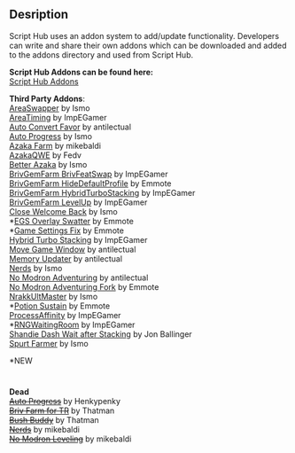 ## **Desription**  
Script Hub uses an addon system to add/update functionality. Developers can write and share their own addons which can be downloaded and added to the addons directory and used from Script Hub.

**Script Hub Addons can be found here:**  
[Script Hub Addons](https://github.com/mikebaldi/Idle-Champions/tree/main/AddOns)  

**Third Party Addons**:  
[AreaSwapper](https://github.com/Pneumatus/IC-Addons/tree/main/IC_AreaSwapper_Extra) by Ismo  
[AreaTiming](https://github.com/imp444/IC_Addons/tree/main/IC_AreaTiming_Extra) by ImpEGamer  
[Auto Convert Favor](https://github.com/antilectual/IC_Addons/tree/main/IC_Addons/IC_ConvertBlessings_Mini_Extra) by antilectual  
[Auto Progress](https://github.com/Pneumatus/IC-Addons/tree/main/IC_AutoProgress_Extra) by Ismo  
[Azaka Farm](https://github.com/mikebaldi/IC_Addons/tree/main/IC_Azaka_Extra) by mikebaldi  
[AzakaQWE](https://github.com/Fedvee/IC-addons/tree/main/IC_AzakaQWE_Extra) by Fedv  
[Better Azaka](https://github.com/Pneumatus/IC-Addons/tree/main/IC_BetterAzaka_Extra) by Ismo  
[BrivGemFarm BrivFeatSwap](https://github.com/imp444/IC_Addons/tree/main/IC_BrivGemFarm_BrivFeatSwap_Extra) by ImpEGamer  
[BrivGemFarm HideDefaultProfile](https://github.com/Emmotes/IC_Addons/tree/main/IC_Addons/IC_BrivGemFarm_HideDefaultProfile_Extra) by Emmote  
[BrivGemFarm HybridTurboStacking](https://github.com/imp444/IC_Addons/tree/main/IC_BrivGemFarm_HybridTurboStacking_Extra) by ImpEGamer  
[BrivGemFarm LevelUp](https://github.com/imp444/IC_Addons/tree/main/IC_BrivGemFarm_LevelUp_Extra) by ImpEGamer  
[Close Welcome Back](https://github.com/Pneumatus/IC-Addons/tree/main/IC_BrivGemFarm_CloseWelcomeBack_Extra) by Ismo  
*[EGS Overlay Swatter](https://github.com/Emmotes/IC_Addons/tree/main/IC_Addons/IC_EGSOverlaySwatter_Extra) by Emmote  
*[Game Settings Fix](https://github.com/Emmotes/IC_Addons/tree/main/IC_Addons/IC_GameSettingsFix_Extra) by Emmote  
[Hybrid Turbo Stacking](https://github.com/imp444/IC_Addons/tree/main/IC_BrivGemFarm_HybridTurboStacking_Extra) by ImpEGamer  
[Move Game Window](https://github.com/antilectual/IC_Addons/tree/main/IC_Addons/IC_MoveGameWindow_Mini_Extra) by antilectual  
[Memory Updater](https://github.com/antilectual/IC_Addons/tree/main/IC_Addons/IC_MemoryUpdater_Extra) by antilectual  
[Nerds](https://github.com/Pneumatus/IC-Addons/tree/main/IC_NERDs_Extra) by Ismo    
[No Modron Adventuring](https://github.com/antilectual/IC_Addons/tree/main/IC_Addons/IC_NoModronAdventuring_Extra) by antilectual  
[No Modron Adventuring Fork](https://github.com/Emmotes/IC_Addons/tree/main/IC_Addons/IC_NoModronAdventuring_Extra) by Emmote  
[NrakkUltMaster](https://github.com/Pneumatus/IC-Addons/tree/main/IC_NrakkUltMaster_Extra) by Ismo  
*[Potion Sustain](https://github.com/Emmotes/IC_Addons/tree/main/IC_Addons/IC_PotionSustain_Extra) by Emmote  
[ProcessAffinity](https://github.com/imp444/IC_Addons/tree/main/IC_ProcessAffinity_Extra) by ImpEGamer  
*[RNGWaitingRoom](https://github.com/imp444/IC_Addons/tree/main/IC_RNGWaitingRoom_Extra) by ImpEGamer  
[Shandie Dash Wait after Stacking](https://github.com/JonBallinger/IC_ShandieDashWait) by Jon Ballinger  
[Spurt Farmer](https://github.com/Pneumatus/IC-Addons/tree/main/IC_SpurtFarmer_Extra) by Ismo  

*NEW


#
**Dead**  
~~[Auto Progress](https://github.com/JuanchiBruzzone/IC_AutoProgress)~~ by Henkypenky  
~~[Briv Farm for TR](https://github.com/MSivonen/IC_Briv_Farm_for_TR)~~ by Thatman  
~~[Bush Buddy](https://github.com/MSivonen/IC_BushBuddy)~~ by Thatman  
~~[Nerds](https://github.com/mikebaldi/IC_Addons/tree/main/IC_NERDs_Extra)~~ by mikebaldi  
~~[No Modron Leveling](https://github.com/mikebaldi/IC_Addons/tree/main/IC_NoModronLvling_Extra)~~ by mikebaldi  